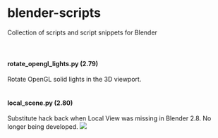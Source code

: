 # blender-scripts
Collection of scripts and script snippets for Blender
</br>
</br>
</br>
#### rotate_opengl_lights.py (2.79)
Rotate OpenGL solid lights in the 3D viewport. 
</br>
</br>
#### local_scene.py (2.80)
Substitute hack back when Local View was missing in Blender 2.8. No longer being developed.
![](https://github.com/K-410/blender-scripts/blob/master/gifs/local_scene.gif)
